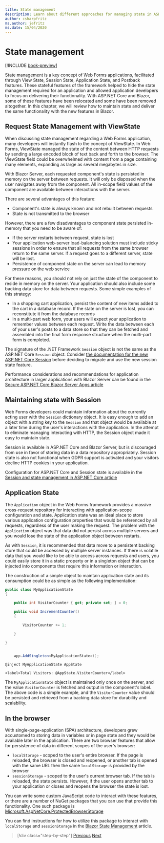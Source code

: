 ```yaml
---
title: State management
description: Learn about different approaches for managing state in ASP.NET Web Forms and Blazor.
author: csharpfritz
ms.author: jefritz
ms.date: 15/04/2020
---
```

# State management

[!INCLUDE [book-preview](../../../includes/book-preview.md)]

State management is a key concept of Web Forms applications, facilitated through View State, Session State, Application State, and Postback features. These stateful features of the framework helped to hide the state management required for an application and allowed application developers to focus on delivering their functionality.  With ASP.NET Core and Blazor, some of these features have been relocated and some have been removed altogether.  In this chapter, we will review how to maintain state and deliver the same functionality with the new features in Blazor.

## Request State Management with ViewState

When discussing state management regarding a Web Forms application, many developers will instantly flash to the concept of ViewState. In Web Forms, ViewState managed the state of the content between HTTP requests by sending a large encoded block of text back and forth to the browser. The ViewState field could be overwhelmed with content from a page containing many elements, expanding as large as several megabytes in size.

With Blazor Server, each requested component's state  is persisted in memory on the server between requests. It will only be disposed when the user navigates away from the component.  All in-scope field values of the component are available between interactions with the server.

There are several advantages of this feature:

- Component's state is always known and not rebuilt between requests
- State is not transmitted to the browser

However, there are a few disadvantages to component state persisted in-memory that you need to be aware of:

- If the server restarts between request, state is lost
- Your application web-server load-balancing solution must include sticky sessions in order to ensure that all requests from the same browser return to the same server.  If a request goes to a different server, state will be lost.
- Persistence of component state on the server can lead to memory pressure on the web service

For these reasons, you should not rely on just the state of the component to reside in memory on the server. Your application should also include some backing data store for data between requests.  Some simple examples of this strategy:

- In a shopping cart application, persist the content of new items added to the cart in a database record.  If the state on the server is lost, you can reconstitute it from the database records
- In a multi-part web form, your users will expect your application to remember values between each request.  Write the data between each of your user's posts to a data store so that they can be fetched and assembled into the final form response structure when the multi-part form is completed.

The signature of the .NET Framework `Session` object is not the same as the ASP.NET Core `Session` object.  Consider [the documentation for the new ASP.NET Core Session](https://docs.microsoft.com/dotnet/api/microsoft.aspnetcore.http.isession?view=aspnetcore-3.1) before deciding to migrate and use the new session state feature.

Performance considerations and recommendations for application architecture in larger applications with Blazor Server can be found in the [Secure ASP.NET Core Blazor Server Apps article](https://docs.microsoft.com/aspnet/core/security/blazor/server?view=aspnetcore-3.1)

## Maintaining state with Session

Web Forms developers could maintain information about the currently acting user with the `Session` dictionary object.  It is easy enough to add an object with a string key to the `Session` and that object would be available at a later time during the user's interactions with the application.  In the attempt to eliminate managing interacting with HTTP, the Session object made it easy to maintain state.

Session is available in ASP.NET Core and Blazor Server, but is discouraged from use in favor of storing data in a data repository appropriately.  Session state is also not functional when GDPR support is activated and your visitors decline HTTP cookies in your application.

Configuration for ASP.NET Core and Session state is available in the [Session and state management in ASP.NET Core article](https://docs.microsoft.com/aspnet/core/fundamentals/app-state?view=aspnetcore-3.1)

## Application State

The `Application` object in the Web Forms framework provides a massive cross-request repository for interacting with application-scope configuration and state.  Application state was an ideal place to store various application configuration properties that would be referenced by all requests, regardless of the user making the request.  The problem with the `Application` object was that data did not persist across multiple servers and you would lose the state of the application object between restarts.

As with `Session`, it is recommended that data move to a persistent backing store that could be accessed by multiple server instances.  If there is volatile data that you would like to be able to access across requests and users, you could easily store it in a static property or in a singleton object that can be injected into components that require this information or interaction.

The construction of a simple object to maintain application state and its consumption could be as simple as the following implementation:

```csharp
public class MyApplicationState
{

    public int VisitorCounter { get; private set; } = 0;

    public void IncrementCounter()
    {

        VisitorCounter += 1;

    }

}
```

```csharp

    app.AddSingleton<MyApplicationState>();

```

```cshtml
@inject MyApplicationState AppState

<label>Total Visitors: @AppState.VisitorCounter</label>
```

The `MyApplicationState` object is maintained only once on the server, and the value `VisitorCounter` is fetched and output in the component's label.  The above code is a simple example, and the `VisitorCounter` value should be persisted and retrieved from a backing data store for durability and scalability.

## In the browser

With single-page-application (SPA) architecture, developers grew accustomed to storing data in variables or in page state and they would be available later in the application.  There are two browser features that allow for persistence of data in different scopes of the user's browser:

- `localStorage` - scoped to the user's entire browser.  If the page is reloaded, the browser is closed and reopened, or another tab is opened with the same URL then the same `localStorage` is provided by the browser
- `sessionStorage` - scoped to the user's current browser tab.  If the tab is reloaded, the state persists.  However, if the user opens another tab to your application or closes and reopens the browser the state is lost.

You can write some custom JavaScript code to interact with these features, or there are a number of NuGet packages that you can use that provide this functionality.  One such package is [Microsoft.AspNetCore.ProtectedBrowserStorage](https://www.nuget.org/packages/Microsoft.AspNetCore.ProtectedBrowserStorage)

You can find instructions for how to utilize this package to interact with `localStorage` and `sessionStorage` in the [Blazor State Management](https://docs.microsoft.com/aspnet/core/blazor/state-management?view=aspnetcore-3.1#installation) article.

>[!div class="step-by-step"]
>[Previous](pages-routing-layouts.md)
>[Next](forms-validation.md)
